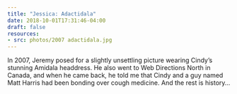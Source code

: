 ```yaml
---
title: "Jessica: Adactidala"
date: 2018-10-01T17:31:46-04:00
draft: false
resources:
- src: photos/2007 adactidala.jpg
---
```


In 2007, Jeremy posed for a slightly unsettling picture wearing Cindy’s stunning Amidala headdress. He also went to Web Directions North in Canada, and when he came back, he told me that Cindy and a guy named Matt Harris had been bonding over cough medicine. And the rest is history…
